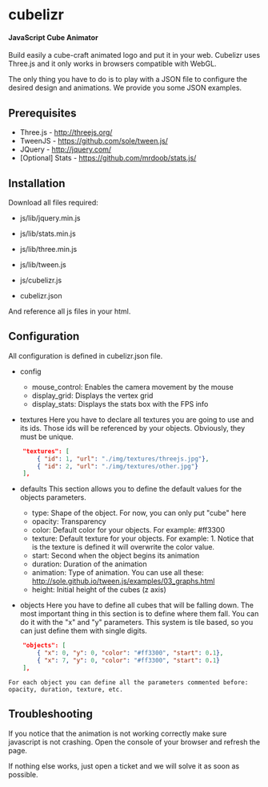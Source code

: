 cubelizr
========

#### JavaScript Cube Animator ####

Build easily a cube-craft animated logo and put it in your web.
Cubelizr uses Three.js and it only works in browsers compatible with WebGL.

The only thing you have to do is to play with a JSON file to configure the desired design and animations.
We provide you some JSON examples.

## Prerequisites
* Three.js - http://threejs.org/
* TweenJS - https://github.com/sole/tween.js/
* JQuery - http://jquery.com/
* [Optional] Stats - https://github.com/mrdoob/stats.js/


## Installation

Download all files required:
* js/lib/jquery.min.js
* js/lib/stats.min.js
* js/lib/three.min.js
* js/lib/tween.js
* js/cubelizr.js

* cubelizr.json

And reference all js files in your html.

## Configuration

All configuration is defined in cubelizr.json file.

* config
	* mouse_control: Enables the camera movement by the mouse 
	* display_grid: Displays the vertex grid
	* display_stats: Displays the stats box with the FPS info

* textures
	Here you have to declare all textures you are going to use and its ids. Those ids will be referenced by your objects. Obviously, they must be unique.

```json
	"textures": [
		{ "id": 1, "url": "./img/textures/threejs.jpg"},
		{ "id": 2, "url": "./img/textures/other.jpg"}
	],
```

* defaults
	This section allows you to define the default values for the objects parameters.
	* type: Shape of the object. For now, you can only put "cube" here
	* opacity: Transparency
	* color: Default color for your objects. For example: #ff3300
	* texture: Default texture for your objects. For example: 1. Notice that is the texture is defined it will overwrite the color value.
	* start: Second when the object begins its animation
	* duration: Duration of the animation
	* animation: Type of animation. You can use all these: http://sole.github.io/tween.js/examples/03_graphs.html
	* height: Initial height of the cubes (z axis)

* objects
	Here you have to define all cubes that will be falling down. The most important thing in this section is to define where them fall. You can do it with the "x" and "y" parameters.
	This system is tile based, so you can just define them with single digits.

```json
	"objects": [
		{ "x": 0, "y": 0, "color": "#ff3300", "start": 0.1},
		{ "x": 7, "y": 0, "color": "#ff3300", "start": 0.1}
	],
```

	For each object you can define all the parameters commented before: opacity, duration, texture, etc.	


## Troubleshooting

If you notice that the animation is not working correctly make sure javascript is not crashing.
Open the console of your browser and refresh the page.

If nothing else works, just open a ticket and we will solve it as soon as possible.
